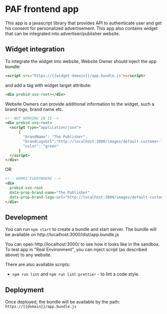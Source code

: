 # PAF frontend app

This app is a javascript library that provides API to authenticate user and get his consent for
personalized advertisement.
This app also contains widget that can be integrated into advertiser/publisher website.

## Widget integration

To integrate the widget into website, Website Owner should inject the app bundle:
```html
<script src="https://{{widget-domain}}/app.bundle.js"></script>
```
and add a tag with widget target attribute:
```html
<div prebid-sso-root></div>
```
Website Owners can provide additional information to the widget, such a brand logo, brand name etc.
```html
<!--NOT WORKING IN IE-->
<div prebid-sso-root>
  <script type="application/json">
      {
        "brandName": "The Publisher",
        "brandLogoUrl":"http://localhost:3000/images/default-customer-logo.png",
        "color": "green"
      }
  </script>
</div>
```
OR
```html
<!-- WORKS EVERYWHERE -->
<div
  prebid-sso-root
  data-prop-brand-name="The Publisher"
  data-prop-brand-logo-url="http://localhost:3000/images/default-customer-logo.png">
</div>
```

## Development

You can run `npm start` to create a bundle and start server. The bundle will be available on
http://localhost:3000/dist/app.bundle.js

You can open http://localhost:3000/ to see how it looks like in the sandbox.
To test app in "Real Environment", you can inject script (as described above) to any website.

There are also available scripts:
* `npm run lint` and `npm run lint:prettier` - to lint a code style.

## Deployment
Once deployed, the bundle will be available by the path: `https://{{domain}}/app.bundle.js`
